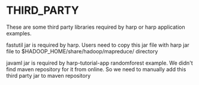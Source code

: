 # THIRD_PARTY

These are some third party libraries required by harp or harp application examples.

fastutil jar is required by harp. Users need to copy this jar file with harp jar file to $HADOOP_HOME/share/hadoop/mapreduce/ directory

javaml jar is required by harp-tutorial-app randomforest example. We didn't find maven repository for it from online. So we need to manually add this third party jar to maven repository